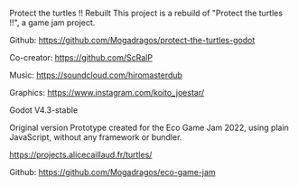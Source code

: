 Protect the turtles !! Rebuilt
This project is a rebuild of "Protect the turtles !!", a game jam project.

Github: https://github.com/Mogadragos/protect-the-turtles-godot

Co-creator: https://github.com/ScRalP

Music: https://soundcloud.com/hiromasterdub

Graphics: https://www.instagram.com/koito_joestar/

Godot V4.3-stable

Original version
Prototype created for the Eco Game Jam 2022, using plain JavaScript, without any framework or bundler.

https://projects.alicecaillaud.fr/turtles/

Github: https://github.com/Mogadragos/eco-game-jam
